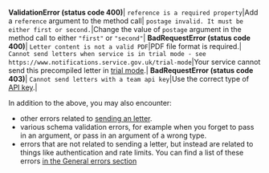 **ValidationError (status code 400)**|
`reference is a required property`|Add a `reference` argument to the method call|
`postage invalid. It must be either first or second.`|Change the value of `postage` argument in the method call to either `"first"` or `"second"`|
**BadRequestError (status code 400)**|
`Letter content is not a valid PDF`|PDF file format is required.|
`Cannot send letters when service is in trial mode - see https://www.notifications.service.gov.uk/trial-mode`|Your service cannot send this precompiled letter in [trial mode](https://www.notifications.service.gov.uk/using-notify/trial-mode).|
**BadRequestError (status code 403)**|
`Cannot send letters with a team api key`|Use the correct type of [API key](#api-keys).|

In addition to the above, you may also encounter:

* other errors related to [sending an letter](#send-a-letter).
* various schema validation errors, for example when you forget to pass in an argument, or pass in an argument of a wrong type.
* errors that are not related to sending a letter, but instead are related to things like authentication and rate limits. You can find a list of these errors [in the General errors section](#general-errors)